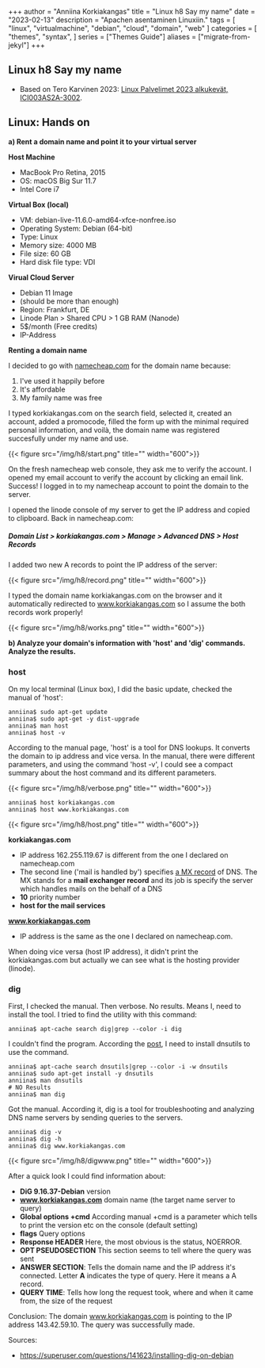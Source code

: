 +++
author = "Anniina Korkiakangas"
title = "Linux h8 Say my name"
date = "2023-02-13"
description = "Apachen asentaminen Linuxiin."
tags = [
    "linux",
    "virtualmachine",
    "debian",
    "cloud",
    "domain",
    "web"
]
categories = [
    "themes",
    "syntax",
]
series = ["Themes Guide"]
aliases = ["migrate-from-jekyl"]
+++

## **Linux h8 Say my name**
- Based on Tero Karvinen 2023: [Linux Palvelimet 2023 alkukevät, ICI003AS2A-3002](https://terokarvinen.com/2023/linux-palvelimet-2023-alkukevat/).

## **Linux: Hands on**

**a) Rent a domain name and point it to your virtual server** 

**Host Machine**
- MacBook Pro Retina, 2015
- OS: macOS Big Sur 11.7
- Intel Core i7

**Virtual Box (local)**
- VM: debian-live-11.6.0-amd64-xfce-nonfree.iso
- Operating System: Debian (64-bit)
- Type: Linux
- Memory size: 4000 MB
- File size: 60 GB
- Hard disk file type: VDI

**Virual Cloud Server** 
- Debian 11 Image
-  (should be more than enough)
- Region: Frankfurt, DE
- Linode Plan > Shared CPU > 1 GB RAM (Nanode)
- 5$/month (Free credits)
- IP-Address

**Renting a domain name**

I decided to go with [namecheap.com]() for the domain name because: 
1) I've used it happily before
2) It's affordable
3) My family name was free 

I typed korkiakangas.com on the search field, selected it, created an account, added a promocode, filled the form up with the minimal required personal information, and voilà, the domain name was registered succesfully under my name and use. 

{{< figure src="/img/h8/start.png" title="" width="600">}}

On the fresh namecheap web console, they ask me to verify the account. I opened my email account to verify the account by clicking an email link. Success! I logged in to my namecheap account to point the domain to the server. 

I opened the linode console of my server to get the IP address and copied to clipboard. 
Back in namecheap.com:

##### **Domain List > korkiakangas.com > Manage > Advanced DNS > Host Records**

I added two new A records to point the IP address of the server: 

{{< figure src="/img/h8/record.png" title="" width="600">}}

I typed the domain name korkiakangas.com on the browser and it automatically redirected to www.korkiakangas.com so I assume the both records work properly!

{{< figure src="/img/h8/works.png" title="" width="600">}}

**b) Analyze your domain's information with 'host' and 'dig' commands. Analyze the results.**

### **host**

On my local terminal (Linux box), I did the basic update, checked the manual of 'host':

    anniina$ sudo apt-get update 
    anniina$ sudo apt-get -y dist-upgrade
    anniina$ man host
    anniina$ host -v

According to the manual page, 'host' is a tool for DNS lookups. It converts the domain to ip address and vice versa. In the manual, there were different parameters, and using the command 'host -v', I could see a compact summary about the host command and its different parameters. 

{{< figure src="/img/h8/verbose.png" title="" width="600">}}

    anniina$ host korkiakangas.com
    anniina$ host www.korkiakangas.com

{{< figure src="/img/h8/host.png" title="" width="600">}}

**korkiakangas.com** 
- IP address 162.255.119.67 is different from the one I declared on namecheap.com
- The second line ('mail is handled by') specifies [a MX record](https://en.wikipedia.org/wiki/MX_record) of DNS. The MX stands for a **mail exchanger record** and its job is specify the server which handles mails on the behalf of a DNS
- **10** priority number
- **host for the mail services**

**www.korkiakangas.com** 
- IP address is the same as the one I declared on namecheap.com.

When doing vice versa (host IP address), it didn't print the korkiakangas.com but actually we can see what is the hosting provider (linode).

### **dig**

First, I checked the manual. Then verbose. No results. Means I, need to install the tool. I tried to find the utility with this command:

    anniina$ apt-cache search dig|grep --color -i dig 

I couldn't find the program. According the [post](https://superuser.com/questions/141623/installing-dig-on-debian), I need to install dnsutils to use the command.

    anniina$ apt-cache search dnsutils|grep --color -i -w dnsutils
    anniina$ sudo apt-get install -y dnsutils
    anniina$ man dnsutils           
    # NO Results
    anniina$ man dig

Got the manual. According it, dig is a tool for troubleshooting and analyzing DNS name servers by sending queries to the servers.

    anniina$ dig -v
    anniina$ dig -h
    anniina$ dig www.korkiakangas.com

 {{< figure src="/img/h8/digwww.png" title="" width="600">}}

After a quick look I could find information about: 

- **DiG 9.16.37-Debian** version
- **www.korkiakangas.com** domain name (the target name server to query)
- **Global options +cmd** According manual +cmd is a parameter which tells to print the version etc on the console (default setting) 
- **flags** Query options
- **Response HEADER** Here, the most obvious is the status, NOERROR. 
- **OPT PSEUDOSECTION** This section seems to tell where the query was sent
- **ANSWER SECTION**: Tells the domain name and the IP address it's connected. Letter **A** indicates the type of query. Here it means a A record. 
- **QUERY TIME**: Tells how long the request took, where and when it came from, the size of the request

Conclusion: The domain www.korkiakangas.com is pointing to the IP address 143.42.59.10. The query was successfully made. 


Sources: 
- https://superuser.com/questions/141623/installing-dig-on-debian